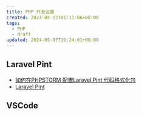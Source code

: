 ```yaml
---
title: PHP 开发设置
created: 2023-05-12T01:11:06+08:00
tags:
  - PHP
  - draft
updated: 2024-05-07T16:24:01+08:00
---
```


## Laravel Pint

- [如何在PHPSTORM 配置Laravel Pint 代码格式化包](https://learnku.com/articles/69376)
- [Laravel Pint](https://learnku.com/docs/laravel/10.x/pintmd/14912)

## VSCode
